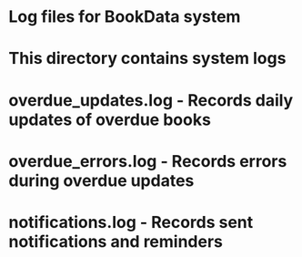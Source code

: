 # Log files for BookData system
# This directory contains system logs

# overdue_updates.log - Records daily updates of overdue books
# overdue_errors.log - Records errors during overdue updates
# notifications.log - Records sent notifications and reminders
